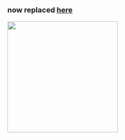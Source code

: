 ### now replaced [here](https://github.com/steveruu/next-minjiya)
<img src="https://github.com/minjiyalabs.png" width="250" height="250">
